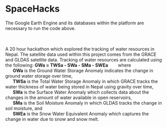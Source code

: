 # SpaceHacks
The Google Earth Engine and its databases within the platform are necessary to run the code above.
<br><br><br>

A 20 hour hackathon which explored the tracking of water resources in Nepal. The satellite data used within this project comes from the GRACE and GLDAS satellite data. Tracking of water resources are calculated using the following: **GWa = TWSa - SWa - SMa - SWEa** &nbsp;&nbsp;&nbsp;&nbsp;&nbsp;&nbsp; where<br>
&nbsp;&nbsp;&nbsp;&nbsp;&nbsp;&nbsp;**GWa** is the Ground Water Storage Anomaly indicates the change in ground water storage over time,<br>
&nbsp;&nbsp;&nbsp;&nbsp;&nbsp;&nbsp;**TWSa** is the Total Water Storage Anomaly in which GRACE tracks the water thickness of water being stored in Nepal using gravity over time,<br>
&nbsp;&nbsp;&nbsp;&nbsp;&nbsp;&nbsp;**SWa** is the Surface Water Anomaly which collects data about the changes in the amount of water available in open reservoirs,<br>
&nbsp;&nbsp;&nbsp;&nbsp;&nbsp;&nbsp;**SMa** is the Soil Moisture Anomaly in which GLDAS tracks the change in soil moisture, and<br>
&nbsp;&nbsp;&nbsp;&nbsp;&nbsp;&nbsp;**SWEa** is the Snow Water Equivalent Anomaly which captures the change in water due to snow and snow melt. <br>
